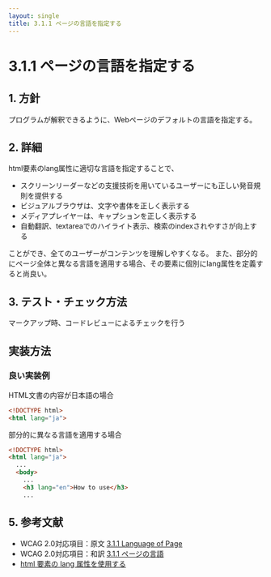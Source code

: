 ```yaml
---
layout: single
title: 3.1.1 ページの言語を指定する
---
```


# 3.1.1 ページの言語を指定する

## 1. 方針

プログラムが解釈できるように、Webページのデフォルトの言語を指定する。

## 2. 詳細

html要素のlang属性に適切な言語を指定することで、

- スクリーンリーダーなどの支援技術を用いているユーザーにも正しい発音規則を提供する
- ビジュアルブラウザは、文字や書体を正しく表示する
- メディアプレイヤーは、キャプションを正しく表示する
- 自動翻訳、textareaでのハイライト表示、検索のindexされやすさが向上する

ことができ、全てのユーザーがコンテンツを理解しやすくなる。
また、部分的にページ全体と異なる言語を適用する場合、その要素に個別にlang属性を定義すると尚良い。

## 3. テスト・チェック方法

マークアップ時、コードレビューによるチェックを行う

## 実装方法

### 良い実装例

HTML文書の内容が日本語の場合

```html
<!DOCTYPE html>
<html lang="ja">
```

部分的に異なる言語を適用する場合

```html
<!DOCTYPE html>
<html lang="ja">
  ...
  <body>
    ...
    <h3 lang="en">How to use</h3>
    ...
```

## 5. 参考文献

- WCAG 2.0対応項目：原文 [3.1.1 Language of Page](https://www.w3.org/TR/2008/REC-WCAG20-20081211/#meaning-doc-lang-id)
- WCAG 2.0対応項目：和訳 [3.1.1 ページの言語](https://waic.jp/docs/WCAG20/Overview.html#meaning-doc-lang-id)
- [html 要素の lang 属性を使用する](https://waic.jp/docs/WCAG-TECHS/H57.html)

